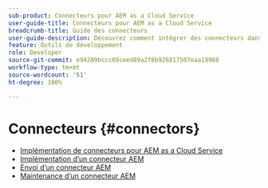 ```yaml
---
sub-product: Connecteurs pour AEM as a Cloud Service
user-guide-title: Connecteurs pour AEM as a Cloud Service
breadcrumb-title: Guide des connecteurs
user-guide-description: Découvrez comment intégrer des connecteurs dans Experience Manager as a Cloud Service.
feature: Outils de développement
role: Developer
source-git-commit: e94289bccc09ceed89a2f8b926817507eaa19968
workflow-type: tm+mt
source-wordcount: '51'
ht-degree: 100%

---
```



# Connecteurs {#connectors}

+ [Implémentation de connecteurs pour AEM as a Cloud Service](/help/connectors/home.md)
+ [Implémentation d’un connecteur AEM](implement.md)
+ [Envoi d’un connecteur AEM](submit.md)
+ [Maintenance d’un connecteur AEM](maintain.md)
